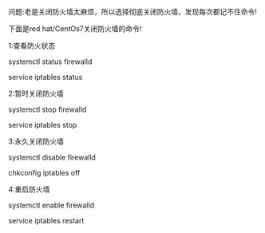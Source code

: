 问题:老是关闭防火墙太麻烦，所以选择彻底关闭防火墙，发现每次都记不住命令!

下面是red hat/CentOs7关闭防火墙的命令!

1:查看防火状态

systemctl status firewalld

service  iptables status

2:暂时关闭防火墙

systemctl stop firewalld

service  iptables stop

3:永久关闭防火墙

systemctl disable firewalld

chkconfig iptables off

4:重启防火墙

systemctl enable firewalld

service iptables restart